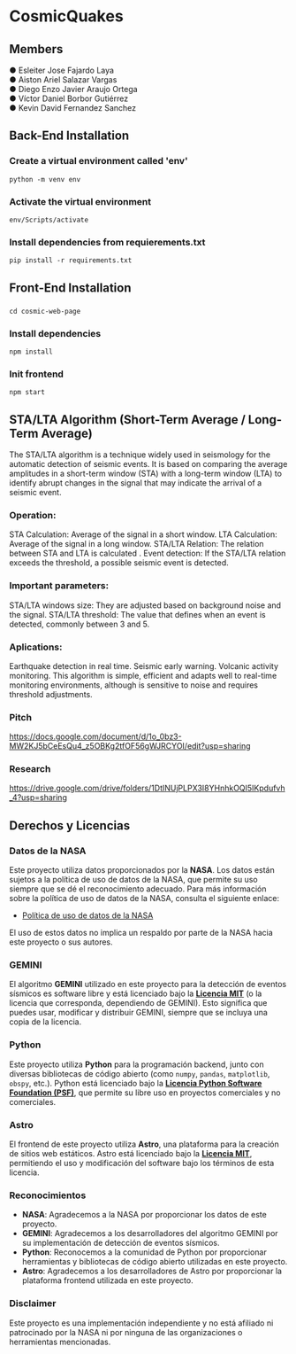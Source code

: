 ﻿# CosmicQuakes
## Members
● Esleiter Jose Fajardo Laya  
● Aiston Ariel Salazar Vargas  
● Diego Enzo Javier Araujo Ortega  
● Víctor Daniel Borbor Gutiérrez  
● Kevin David Fernandez Sanchez


## Back-End Installation
### Create a virtual environment called 'env'
```
python -m venv env
```

### Activate the virtual environment
```
env/Scripts/activate
```

### Install dependencies from requierements.txt
````
pip install -r requirements.txt
````

## Front-End Installation
### 
```
cd cosmic-web-page
```

### Install dependencies
```
npm install
```

### Init frontend
```
npm start
```

## STA/LTA Algorithm (Short-Term Average / Long-Term Average)
The STA/LTA algorithm is a technique widely used in seismology for the automatic detection of seismic events. It is based on comparing the average amplitudes in a short-term window (STA) with a long-term window (LTA) to identify abrupt changes in the signal that may indicate the arrival of a seismic event.

### Operation:
STA Calculation: Average of the signal in a short window.
LTA Calculation: Average of the signal in a long window.
STA/LTA Relation: The relation between STA and LTA is calculated .
Event detection: If the STA/LTA relation exceeds the threshold, a possible seismic event is detected.

### Important parameters:
STA/LTA windows size: They are adjusted based on background noise and the signal.
STA/LTA threshold: The value that defines when an event is detected, commonly between 3 and 5.

### Aplications:
Earthquake detection in real time.
Seismic early warning.
Volcanic activity monitoring.
This algorithm is simple, efficient and adapts well to real-time monitoring environments, although is sensitive to noise and requires threshold adjustments.

### Pitch
https://docs.google.com/document/d/1o_0bz3-MW2KJ5bCeEsQu4_z5OBKg2tfOF56gWJRCYOI/edit?usp=sharing

### Research
https://drive.google.com/drive/folders/1DtINUjPLPX3I8YHnhkOQI5IKpdufvh_4?usp=sharing

## Derechos y Licencias

### Datos de la NASA
Este proyecto utiliza datos proporcionados por la **NASA**. Los datos están sujetos a la política de uso de datos de la NASA, que permite su uso siempre que se dé el reconocimiento adecuado. Para más información sobre la política de uso de datos de la NASA, consulta el siguiente enlace:

- [Política de uso de datos de la NASA](https://www.nasa.gov/content/nasa-open-data-policy)

El uso de estos datos no implica un respaldo por parte de la NASA hacia este proyecto o sus autores.

### GEMINI
El algoritmo **GEMINI** utilizado en este proyecto para la detección de eventos sísmicos es software libre y está licenciado bajo la **[Licencia MIT](https://opensource.org/licenses/MIT)** (o la licencia que corresponda, dependiendo de GEMINI). Esto significa que puedes usar, modificar y distribuir GEMINI, siempre que se incluya una copia de la licencia.

### Python
Este proyecto utiliza **Python** para la programación backend, junto con diversas bibliotecas de código abierto (como `numpy`, `pandas`, `matplotlib`, `obspy`, etc.). Python está licenciado bajo la **[Licencia Python Software Foundation (PSF)](https://docs.python.org/3/license.html)**, que permite su libre uso en proyectos comerciales y no comerciales.

### Astro
El frontend de este proyecto utiliza **Astro**, una plataforma para la creación de sitios web estáticos. Astro está licenciado bajo la **[Licencia MIT](https://opensource.org/licenses/MIT)**, permitiendo el uso y modificación del software bajo los términos de esta licencia.

### Reconocimientos
- **NASA**: Agradecemos a la NASA por proporcionar los datos de este proyecto.
- **GEMINI**: Agradecemos a los desarrolladores del algoritmo GEMINI por su implementación de detección de eventos sísmicos.
- **Python**: Reconocemos a la comunidad de Python por proporcionar herramientas y bibliotecas de código abierto utilizadas en este proyecto.
- **Astro**: Agradecemos a los desarrolladores de Astro por proporcionar la plataforma frontend utilizada en este proyecto.

### Disclaimer
Este proyecto es una implementación independiente y no está afiliado ni patrocinado por la NASA ni por ninguna de las organizaciones o herramientas mencionadas.
